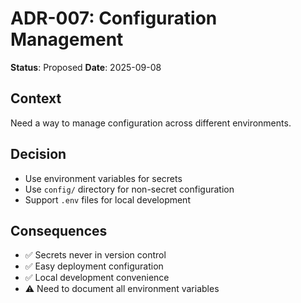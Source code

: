 # ADR-007: Configuration Management

**Status**: Proposed
**Date**: 2025-09-08

## Context
Need a way to manage configuration across different environments.

## Decision
- Use environment variables for secrets
- Use `config/` directory for non-secret configuration
- Support `.env` files for local development

## Consequences
- ✅ Secrets never in version control
- ✅ Easy deployment configuration
- ✅ Local development convenience
- ⚠️ Need to document all environment variables
